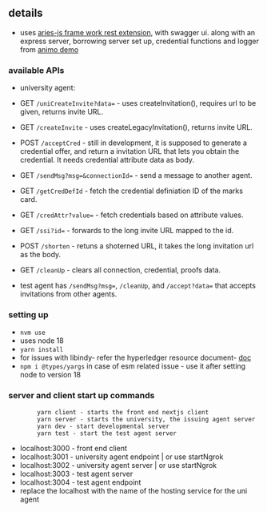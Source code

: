 
## details
- uses [aries-js frame work rest extension](https://github.com/openwallet-foundation/agent-framework-javascript-ext.git), with swagger ui. along with an express server, borrowing server set up, credential functions and logger from [animo demo](https://github.com/animo/animo-demo)
### available APIs
- university agent:
- GET `/uniCreateInvite?data=` - uses createInvitation(), requires url to be given, returns invite URL.
- GET `/createInvite` - uses createLegacyInvitation(), returns invite URL.
- POST `/acceptCred` - still in development, it is supposed to generate a credential offer, and return a invitation URL that lets you obtain the credential. It needs credential attribute data as body.
- GET `/sendMsg?msg=&connectionId=` - send a message to another agent.
- GET `/getCredDefId` - fetch the credential definiation ID of the marks card.
- GET `/credAttr?value=` - fetch credentials based on attribute values.
- GET `/ssi?id=` - forwards to the long invite URL mapped to the id.
- POST `/shorten` - retuns a shoterned URL, it takes the long invitation url as the body.
- GET `/cleanUp` - clears all connection, credential, proofs data.

- test agent has `/sendMsg?msg=`, `/cleanUp`, and `/accept?data=` that accepts invitations from other agents. 
### setting up
- `nvm use` 
- uses node 18
- `yarn install`
- for issues with libindy- refer the hyperledger resource document- [doc](https://docs.google.com/document/d/1BdrgOWiEzygZbG9nVPr2hbi-rALPZAREiB5lGPos57c/edit?usp=sharing)
- `npm i @types/yargs` in case of esm related issue - use it after setting node to version 18

### server and client start up commands
```
        yarn client - starts the front end nextjs client
        yarn server - starts the university, the issuing agent server
        yarn dev - start developmental server
        yarn test - start the test agent server
```

- localhost:3000 - front end client
- localhost:3001 - university agent endpoint | or use startNgrok 
- localhost:3002 - university agent server | or use startNgrok 
- localhost:3003 - test agent server
- localhost:3004 - test agent endpoint
- replace the localhost with the name of the hosting service for the uni agent


